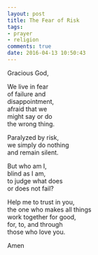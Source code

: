 ```yaml
---
layout: post
title: The Fear of Risk
tags:
- prayer
- religion
comments: true
date: 2016-04-13 10:50:43
---
```


Gracious God,

We live in fear  
of failure and  
disappointment,  
afraid that we  
might say or do   
the wrong thing.

Paralyzed by risk,  
we simply do nothing  
and remain silent.

But who am I,  
blind as I am,  
to judge what does   
or does not fail?

Help me to trust in you,  
the one who makes all things   
work together for good,   
for, to, and through  
those who love you.

Amen
